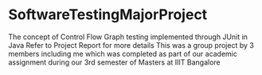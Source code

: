 # SoftwareTestingMajorProject
The concept of Control Flow Graph testing implemented through JUnit in Java
Refer to Project Report for more details
This was a group project by 3 members including me which was completed as part of our academic assignment during our 3rd semester of Masters at IIIT Bangalore
